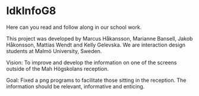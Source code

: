 # IdkInfoG8

Here can you read and follow along in our school work.

This project was developed by Marcus Håkansson, Marianne Bansell, Jakob Håkonsson, Mattias Wendt and Kelly Gelevska. We are interaction design students at Malmö University, Sweden.

Vision:
To improve and develop the information on one of the screens outside of the Mah Högskolans reception.

Goal:
Fixed a png programs to facilitate those sitting in the reception. The information should be relevant, informative and enticing.
